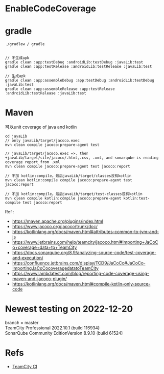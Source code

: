# EnableCodeCoverage

# gradle

`./gradlew / gradle`
```

// 不生成apk
gradle clean :app:testDebug :androidLib:testDebug :javaLib:test
gradle clean :app:testRelease :androidLib:testRelease :javaLib:test

// 生成apk
gradle clean :app:assembleDebug :app:testDebug :androidLib:testDebug :javaLib:test
gradle clean :app:assembleRelease :app:testRelease :androidLib:testRelease :javaLib:test
```

# Maven
可以unit coverage of java and kotlin
```
cd javaLib
// only javaLib/target/jacoco.exec
mvn clean compile jacoco:prepare-agent test

// javaLib/target/jacoco.exec =>, then +javaLib/target/site/jacoco/.html,.csv, .xml, and sonarqube is reading coverage report from .xml
mvn clean compile jacoco:prepare-agent test jacoco:report

// 不加 kotlin:compile，最后javaLib/target/classes没有kotlin
mvn clean kotlin:compile compile jacoco:prepare-agent test jacoco:report

// 不加 kotlin:compile，最后javaLib/target/test-classes没有kotlin
mvn clean compile kotlin:compile jacoco:prepare-agent kotlin:test-compile test jacoco:report
```

Ref :
- https://maven.apache.org/plugins/index.html
- https://www.jacoco.org/jacoco/trunk/doc/
- https://kotlinlang.org/docs/maven.html#attributes-common-to-jvm-and-js
- https://www.jetbrains.com/help/teamcity/jacoco.html#Importing+JaCoCo+coverage+data+to+TeamCity
- https://docs.sonarqube.org/8.9/analyzing-source-code/test-coverage-and-execution/
- https://confluence.jetbrains.com/display/TCD9/JaCoCo#JaCoCo-ImportingJaCoCocoveragedatatoTeamCity
- https://www.lambdatest.com/blog/reporting-code-coverage-using-maven-and-jacoco-plugin/
- https://kotlinlang.org/docs/maven.html#compile-kotlin-only-source-code


# Newest testing on 2022-12-20
branch = master <br/>
TeamCity Professional 2022.10.1 (build 116934) <br/>
SonarQube Community EditionVersion 8.9.10 (build 61524) <br/>


# Refs
- [TeamCity CI](https://github.com/YingVickyCao/YingVickyCao.github.io/blob/master/doc/tools/teamcity/Readme.md)
